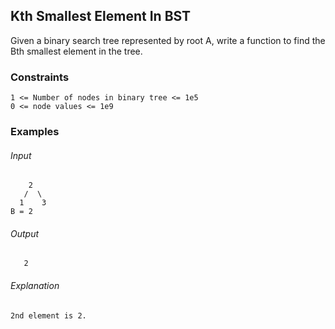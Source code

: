 ## Kth Smallest Element In BST
Given a binary search tree represented by root A, write a function to find the Bth smallest element in the tree.

### Constraints
```
1 <= Number of nodes in binary tree <= 1e5
0 <= node values <= 1e9 
```

### Examples
###### Input
```
    2
   /  \
  1    3
B = 2
```
###### Output
```
   2
```

###### Explanation 
```
2nd element is 2.
```
